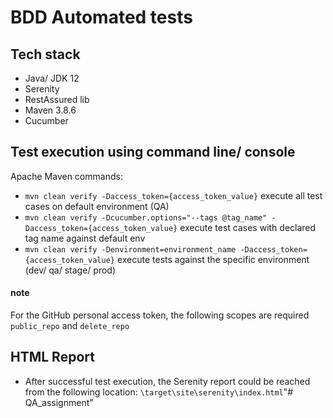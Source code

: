 # BDD Automated tests


## Tech stack
* Java/ JDK 12
* Serenity
* RestAssured lib
* Maven 3.8.6
* Cucumber

## Test execution using command line/ console

Apache Maven commands:


* `mvn clean verify -Daccess_token={access_token_value}` execute all test cases on default environment (QA)
* `mvn clean verify -Dcucumber.options="--tags @tag_name" -Daccess_token={access_token_value}` execute test cases with declared tag name against default env
* `mvn clean verify -Denvironment=environment_name -Daccess_token={access_token_value}` execute tests against the specific environment (dev/ qa/ stage/ prod)

#### note
For the GitHub personal access token, the following scopes are required `public_repo` and `delete_repo`


## HTML Report
* After successful test execution, the Serenity report could be reached from the following location: 
  `\target\site\serenity\index.html`"# QA_assignment" 
